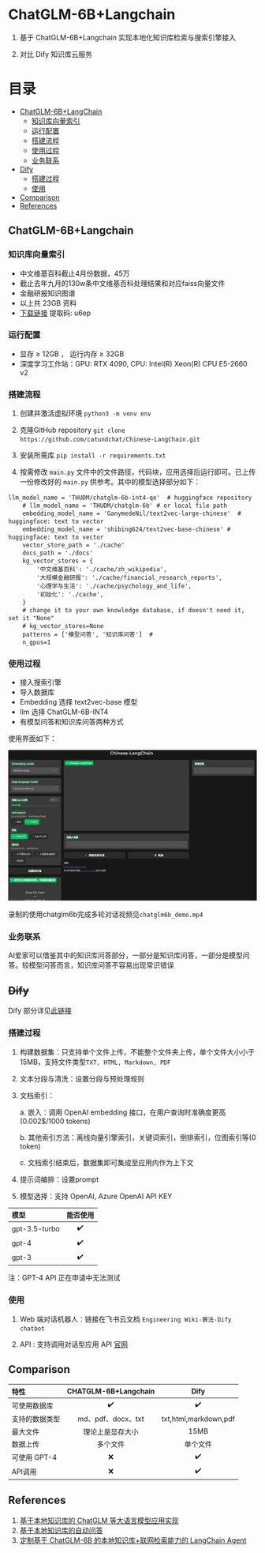 # ChatGLM-6B+Langchain

1. 基于 ChatGLM-6B+Langchain 实现本地化知识库检索与搜索引擎接入

2. 对比 Dify 知识库云服务

# 目录

- [ChatGLM-6B+LangChain](#ChatGLM-6B+LangChain)
  - [知识库向量索引](#知识库向量索引)
  - [运行配置](#运行配置)
  - [搭建流程](#搭建流程)
  - [使用过程](#使用过程)
  - [业务联系](#业务联系)
- [Dify](#Dify)
  - [搭建过程](#搭建过程)
  - [使用](#使用)
- [Comparison](#Comparison)
- [References](#References)

## ChatGLM-6B+Langchain

### 知识库向量索引

- 中文维基百科截止4月份数据，45万
- 截止去年九月的130w条中文维基百科处理结果和对应faiss向量文件
- 金融研报知识图谱
- 以上共 23GB 资料
- [下载链接](https://pan.baidu.com/s/1lcI1JHArTWlOpcSiDH1O3A) 提取码: u6ep

### 运行配置

- 显存 ≥ 12GB ， 运行内存 ≥ 32GB
- 深度学习工作站：GPU: RTX 4090, CPU: Intel(R) Xeon(R) CPU E5-2660 v2

### 搭建流程

1. 创建并激活虚拟环境 `python3 -m venv env`

2. 克隆GitHub repository `git clone https://github.com/catundchat/Chinese-LangChain.git`

3. 安装所需库 `pip install -r requirements.txt`

4. 按需修改 `main.py` 文件中的文件路径，代码块，应用选择后运行即可。已上传一份修改好的 `main.py` 供参考。其中的模型选择部分如下：

```
llm_model_name = 'THUDM/chatglm-6b-int4-qe'  # huggingface repository
    # llm_model_name = 'THUDM/chatglm-6b' # or local file path
    embedding_model_name = 'GanymedeNil/text2vec-large-chinese'  # huggingface: text to vector
    embedding_model_name = 'shibing624/text2vec-base-chinese' # huggingface: text to vector
    vector_store_path = './cache'
    docs_path = './docs'
    kg_vector_stores = {
        '中文维基百科': './cache/zh_wikipedia',
        '大规模金融研报': './cache/financial_research_reports',
        '心理学与生活': './cache/psychology_and_life',
        '初始化': './cache',
    }  
    # change it to your own knowledge database, if doesn't need it, set it "None"
    # kg_vector_stores=None
    patterns = ['模型问答', '知识库问答']  #
    n_gpus=1
```

### 使用过程

- 接入搜索引擎
- 导入数据库
- Embedding 选择 text2vec-base 模型
- llm 选择 ChatGLM-6B-INT4 
- 有模型问答和知识库问答两种方式

使用界面如下：

![chinese_langchain](chinese_langchain.JPG)

录制的使用chatglm6b完成多轮对话视频见`chatglm6b_demo.mp4`

### 业务联系

AI爱家可以借鉴其中的知识库问答部分，一部分是知识库问答，一部分是模型问答。较模型问答而言，知识库问答不容易出现常识错误

## ~~Dify~~

Dify 部分详见[此链接](https://github.com/catundchat/Dify_chatbot)

### 搭建过程

1. 构建数据集：只支持单个文件上传，不能整个文件夹上传，单个文件大小小于15MB，支持文件类型`TXT, HTML, Markdown, PDF`

2. 文本分段与清洗：设置分段与预处理规则
   
3. 文档索引：

    a. 嵌入：调用 OpenAI embedding 接口，在用户查询时准确度更高(0.002$/1000 tokens)
   
    b. 其他索引方法：离线向量引擎索引，关键词索引，倒排索引，位图索引等(0 token)
    
    c. 文档索引结束后，数据集即可集成至应用内作为上下文
    
4. 提示词编排：设置prompt

5. 模型选择：支持 OpenAI, Azure OpenAI API KEY

| 模型 | 能否使用 |
|:---|:---:|
| gpt-3.5-turbo | ✔️ |
| gpt-4 | ✔️ |
|gpt-3|✔️|

注：GPT-4 API 正在申请中无法测试

### 使用

1. Web 端对话机器人：链接在飞书云文档 `Engineering Wiki-算法-Dify chatbot`

2. API : 支持调用对话型应用 API  [官网](https://dify.ai) 

## Comparison

| 特性 | CHATGLM-6B+Langchain | Dify |
|:---|:---:|:---:|
| 可使用数据库 | ✔️ | ✔️ |
| 支持的数据类型 | md、pdf、docx、txt | txt,html,markdown,pdf |
|最大文件|理论上是显存大小|15MB|
|数据上传|多个文件|单个文件|
|   可使用 GPT-4  |  ❌  |  ✔️   |
|API调用|❌|✔️|

## References

1. [基于本地知识库的 ChatGLM 等大语言模型应用实现](https://github.com/imClumsyPanda/langchain-ChatGLM)
2. [基于本地知识库的自动问答](https://github.com/thomas-yanxin/LangChain-ChatGLM-Webui)
3. [定制基于 ChatGLM-6B 的本地知识库+联网检索能力的 LangChain Agent](https://zhuanlan.zhihu.com/p/635724707)


